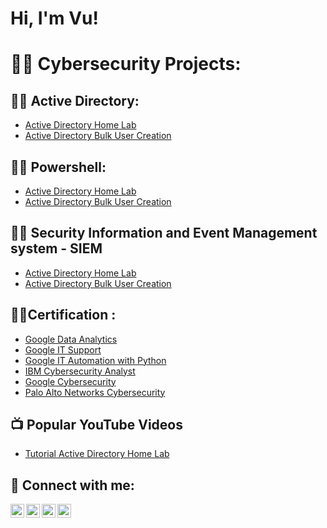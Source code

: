 <h1>Hi, I'm Vu!</h1>

<h1>👨‍💻 Cybersecurity Projects:</h1>

<h2>👨‍💻 Active Directory:</h2>

  - [Active Directory Home Lab](https://github.com/CyberVu-Lab/ActiveDirectoryLab)
  - [Active Directory Bulk User Creation](https://github.com/CyberVu-Lab/AD_Powershell)

<h2>👨‍💻 Powershell:</h2>

  - [Active Directory Home Lab](https://github.com/CyberVu-Lab/ActiveDirectoryLab)
  - [Active Directory Bulk User Creation](https://github.com/CyberVu-Lab/AD_Powershell)

<h2>👨‍💻 Security Information and Event Management system - SIEM</h2>

  - [Active Directory Home Lab](https://github.com/CyberVu-Lab/ActiveDirectoryLab)
  - [Active Directory Bulk User Creation](https://github.com/CyberVu-Lab/AD_Powershell)

<h2>👨‍💻Certification :</h2>

- [Google Data Analytics](https://coursera.org/share/e2f370519c1da1f3d097a7d2cfce6e33)
- [Google IT Support](https://coursera.org/share/32ffec822e8b5f900bcb0fa1142c38e0)
- [Google IT Automation with Python](https://coursera.org/share/2644b7e8d5c4551462b38b968a1b95d2)
- [IBM Cybersecurity Analyst](https://coursera.org/share/d6cb735b59bb3a92ebd8a763917f59b3)
- [Google Cybersecurity](https://coursera.org/share/287c5c8c23d43b3177f5986e7e760438)
- [Palo Alto Networks Cybersecurity](https://coursera.org/share/4e60a65ac972ceaebf6fa0f24e2e7a45)


<h2>📺 Popular YouTube Videos</h2>

- [Tutorial Active Directory Home Lab](https://)

<h2> 🤳 Connect with me:</h2>

[<img align="left" alt="VuTran | YouTube" width="22px" src="https://cdn.jsdelivr.net/npm/simple-icons@v3/icons/youtube.svg" />][youtube]
[<img align="left" alt="VuTran | Twitter" width="22px" src="https://cdn.jsdelivr.net/npm/simple-icons@v3/icons/twitter.svg" />][twitter]
[<img align="left" alt="VuTran | LinkedIn" width="22px" src="https://cdn.jsdelivr.net/npm/simple-icons@v3/icons/linkedin.svg" />][linkedin]
[<img align="left" alt="VuTran | Instagram" width="22px" src="https://cdn.jsdelivr.net/npm/simple-icons@v3/icons/instagram.svg" />][instagram]

[twitter]: https://twitter.com/
[youtube]: https://www.youtube.com/c/
[instagram]: https://www.instagram.com/
[linkedin]: https://linkedin.com/in/

<!--
**CyberVu-Lab/CyberVu-Projects** is a ✨ _special_ ✨ repository because its `README.md` (this file) appears on your GitHub profile.

Here are some ideas to get you started:

- 🔭 I’m currently working on ...
- 🌱 I’m currently learning ...
- 👯 I’m looking to collaborate on ...
- 🤔 I’m looking for help with ...
- 💬 Ask me about ...
- 📫 How to reach me: ...
- 😄 Pronouns: ...
- ⚡ Fun fact: ...
-->
